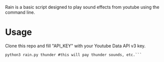 Rain is a basic script designed to play sound effects from youtube using the command line.

# Usage

Clone this repo and fill "API_KEY" with your Youtube Data API v3 key.

``` python3 rain.py #this will play rain sounds from youtube 
python3 rain.py thunder #this will pay thunder sounds, etc.```
